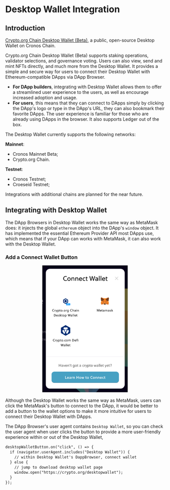 # Desktop Wallet Integration

## Introduction

[Crypto.org Chain Desktop Wallet (Beta)](https://crypto.org/desktopwallet), a public, open-source Desktop Wallet on Cronos Chain.

Crypto.org Chain Desktop Wallet (Beta) supports staking operations, validator selections, and governance voting. Users can also view, send and mint NFTs directly, and much more from the Desktop Wallet. It provides a simple and secure way for users to connect their Desktop Wallet with Ethereum-compatible DApps via DApp Browser.

- **For DApp builders**, integrating with Desktop Wallet allows them to offer a streamlined user experience to the users, as well as encourage increased adoption and usage.
- **For users**, this means that they can connect to DApps simply by clicking the DApp's logo or type in the DApp's URL, they can also bookmark their favorite DApps. The user experience is familiar for those who are already using DApps in the browser. It also supports Ledger out of the box.

The Desktop Wallet currently supports the following networks:

**Mainnet**:

- Cronos Mainnet Beta;
- Crypto.org Chain.

**Testnet**:

- Cronos Testnet;
- Croeseid Testnet;

Integrations with additional chains are planned for the near future.

## Integrating with Desktop Wallet

The DApp Browsers in Desktop Wallet works the same way as MetaMask does: it injects the global `ethereum` object into the DApp's `window` object.
It has implemented the essential Ethereum Provider API most DApps use, which means that if your DApp can works with MetaMask, it can also work with the Desktop Wallet.

### Add a Connect Wallet Button

<p align="center">
<img src="./assets/desktopwallet-button.png" alt="drawing" height="400px"/>
</p>

Although the Desktop Wallet works the same way as MetaMask, users can click the MetaMask's button to connect to the DApp, it would be better to add a button to the wallet options to make it more intuitive for users to connect their Desktop Wallet with DApps.

The DApp Browser's user agent contains `Desktop Wallet`, so you can check the user agent when user clicks the button to provide a more user-friendly experience within or out of the Desktop Wallet,

```tsx
desktopWalletButton.on("click", () => {
  if (navigator.userAgent.includes("Desktop Wallet")) {
    // within Desktop Wallet's DappBrowser, connect wallet
  } else {
    // jump to download desktop wallet page
    window.open("https://crypto.org/desktopwallet");
  }
});
```
